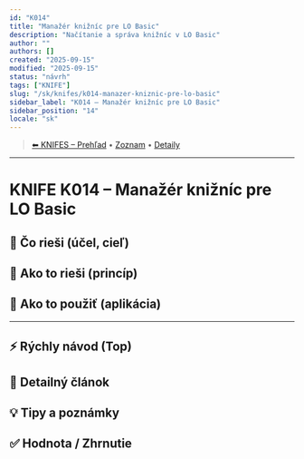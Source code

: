 ```yaml
---
id: "K014"
title: "Manažér knižníc pre LO Basic"
description: "Načítanie a správa knižníc v LO Basic"
author: ""
authors: []
created: "2025-09-15"
modified: "2025-09-15"
status: "návrh"
tags: ["KNIFE"]
slug: "/sk/knifes/k014-manazer-kniznic-pre-lo-basic"
sidebar_label: "K014 – Manažér knižníc pre LO Basic"
sidebar_position: "14"
locale: "sk"
---
```

<!-- body:start -->

<!-- nav:knifes -->
> [⬅ KNIFES – Prehľad](../KNIFEsOverview.md) • [Zoznam](../KNIFE_Overview_List.md) • [Detaily](../KNIFE_Overview_Details.md)
---
# KNIFE K014 – Manažér knižníc pre LO Basic

## 🎯 Čo rieši (účel, cieľ)

## 🧩 Ako to rieši (princíp)

## 🧪 Ako to použiť (aplikácia)

---

## ⚡ Rýchly návod (Top)

## 📜 Detailný článok

## 💡 Tipy a poznámky

## ✅ Hodnota / Zhrnutie
